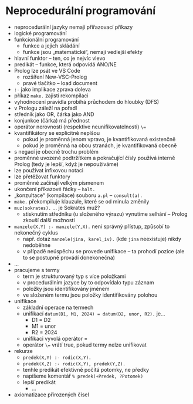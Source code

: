 # Neprocedurální programování

- neprocedurální jazyky nemají přiřazovací příkazy
- logické programování
- funkcionální programování
	- funkce a jejich skládání
	- funkce jsou „matematické“, nemají vedlejší efekty
- hlavní funktor – ten, co je nejvíc vlevo
- predikát – funkce, která odpovídá ANO/NE
- Prolog lze psát ve VS Code
	- rozšíření New-VSC-Prolog
	- pravé tlačítko – load document
- `:-` jako implikace zprava doleva
- příkaz `make.` zajistí rekompilaci
- vyhodnocení pravidla probíhá průchodem do hloubky (DFS)
- v Prologu záleží na pořadí
- středník jako OR, čárka jako AND
- konjunkce (čárka) má přednost
- operátor nerovnosti (respektive neunifikovatelnosti) `\=`
- kvantifikátory se explicitně nepíšou
	- pokud je proměnná jenom vpravo, je kvantifikovaná existenčně
	- pokud je proměnná na obou stranách, je kvantifikovaná obecně
- s negací je obecně trochu problém
- proměnné uvozené podtržítkem a pokračující čísly používá interně Prolog (tedy je lepší, když je nepoužíváme)
- lze používat infixovou notaci
- lze přetěžovat funktory
- proměnné začínají velkým písmenem
- ukončení příkazové řádky – `halt.`
- „konzultace“ (kompilace) souboru `a.pl` – `consult(a).`
- `make.` překompiluje klauzule, které se od minula změnily
- `muz(sokrates).` … je Sokrates muž?
	- stisknutím středníku (u složeného výrazu) vynutíme selhání – Prolog zkouší další možnosti
- `manzele(X,Y) :- manzele(Y,X).` není správný přístup, způsobí to nekonečný cyklus
	- např. dotaz `manzele(jina, karel_iv).` (kde `jina` neexistuje) nikdy nedoběhne
	- v případě neúspěchu se provede unifikace – ta prohodí pozice (ale to se postupně provádí donekonečna)
- …
- pracujeme s termy
	- term je strukturovaný typ s více položkami
	- v procedurálním jazyce by to odpovídalo typu záznam
	- položky jsou identifikovány jménem
	- ve složeném termu jsou položky identifikovány polohou
- unifikace
	- základní operace na termech
	- unifikací `datum(D1, M1, 2024) = datum(D2, unor, R2).` je…
		- D1 = D2
		- M1 = unor
		- R2 = 2024
	- unifikaci vyvolá operátor =
	- operátor `\=` vrátí true, pokud termy nelze unifikovat
- rekurze
	- `predek(X,Y) :- rodic(X,Y).`
	- `predek(X,Z) :- rodic(X,Y), predek(Y,Z).`
	- tenhle predikát efektivně počítá potomky, ne předky
	- napíšeme komentář `% predek(+Predek, ?Potomek)`
	- lepší predikát
		- …
- axiomatizace přirozených čísel
